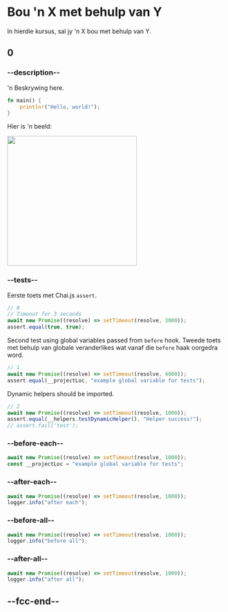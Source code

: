 # Bou 'n X met behulp van Y

In hierdie kursus, sal jy 'n X bou met behulp van Y.

## 0

### --description--

'n Beskrywing here.

```rust
fn main() {
    println!("Hello, world!");
}
```

Hier is 'n beeld:

<img src="../../images/fcc_primary_large.png" width="300px" />

### --tests--

Eerste toets met Chai.js `assert`.

```js
// 0
// Timeout for 3 seconds
await new Promise((resolve) => setTimeout(resolve, 3000));
assert.equal(true, true);
```

Second test using global variables passed from `before` hook.
Tweede toets met behulp van globale veranderlikes wat vanaf die `before` haak oorgedra word.

```js
// 1
await new Promise((resolve) => setTimeout(resolve, 4000));
assert.equal(__projectLoc, "example global variable for tests");
```

Dynamic helpers should be imported.

```js
// 2
await new Promise((resolve) => setTimeout(resolve, 1000));
assert.equal(__helpers.testDynamicHelper(), "Helper success!");
// assert.fail('test');
```

### --before-each--

```js
await new Promise((resolve) => setTimeout(resolve, 1000));
const __projectLoc = "example global variable for tests";
```

### --after-each--

```js
await new Promise((resolve) => setTimeout(resolve, 1000));
logger.info("after each");
```

### --before-all--

```js
await new Promise((resolve) => setTimeout(resolve, 1000));
logger.info("before all");
```

### --after-all--

```js
await new Promise((resolve) => setTimeout(resolve, 1000));
logger.info("after all");
```

## --fcc-end--
